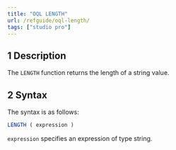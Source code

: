```yaml
---
title: "OQL LENGTH"
url: /refguide/oql-length/
tags: ["studio pro"]
---
```


## 1 Description

The `LENGTH` function returns the length of a string value.

## 2 Syntax

The syntax is as follows:

```sql
LENGTH ( expression )
```

`expression` specifies an expression of type string.
